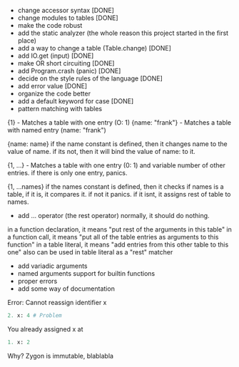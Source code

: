 - change accessor syntax [DONE]
- change modules to tables [DONE]
- make the code robust
- add the static analyzer (the whole reason this project started in the first place)
- add a way to change a table (Table.change) [DONE]
- add IO.get (input) [DONE]
- make OR short circuiting [DONE]
- add Program.crash (panic) [DONE]
- decide on the style rules of the language [DONE]
- add error value [DONE]
- organize the code better
- add a default keyword for case [DONE]
- pattern matching with tables

{1} - Matches a table with one entry (O: 1)
{name: "frank"} - Matches a table with named entry (name: "frank")

{name: name}
if the name constant is defined, then it changes name to the value of name.
if its not, then it will bind the value of name: to it.

{1, ...} - Matches a table with one entry (0: 1) and variable number of other entries. if there is only one entry, panics.

{1, ...names}
if the names constant is defined, then it checks if names is a table, if it is, it compares it. if not it panics.
if it isnt, it assigns rest of table to names.

- add ... operator (the rest operator)
normally, it should do nothing.

in a function declaration, it means "put rest of the arguments in this table"
in a function call, it means "put all of the table entries as arguments to this function"
in a table literal, it means "add entries from this other table to this one"
also can be used in table literal as a "rest" matcher


- add variadic arguments
- named arguments support for builtin functions
- proper errors
- add some way of documentation

Error: Cannot reassign identifier x

```python
2. x: 4 # Problem
```
You already assigned x at
```python
1. x: 2
```

Why?
Zygon is immutable, blablabla
